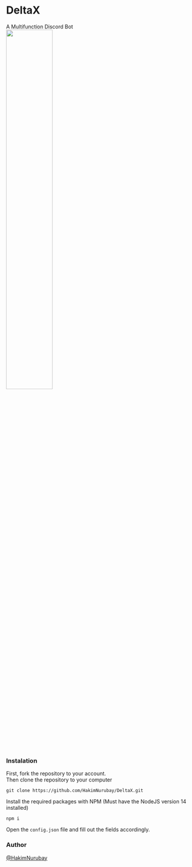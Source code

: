 # DeltaX
A Multifunction Discord Bot
<br>
<img src="https://cdn.discordapp.com/attachments/901050500240244766/959262152827502622/DeltaX.png" width="50%" height="50%">

### Instalation
First, fork the repository to your account.
<br>
Then clone the repository to your computer
```
git clone https://github.com/HakimNurubay/DeltaX.git
```
Install the required packages with NPM (Must have the NodeJS version 14 installed)
```
npm i
```
Open the `config.json` file and fill out the fields accordingly.
### Author
[@HakimNurubay](https://github.com/HakimNurubay)
